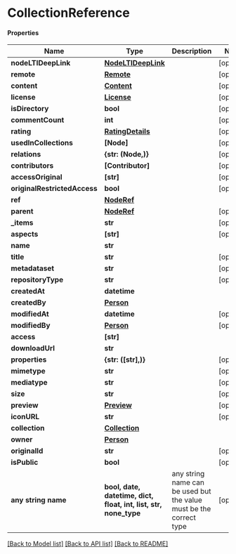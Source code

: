# CollectionReference

#### Properties
Name | Type | Description | Notes
------------ | ------------- | ------------- | -------------
**nodeLTIDeepLink** | [**NodeLTIDeepLink**](NodeLTIDeepLink.md) |  | [optional] 
**remote** | [**Remote**](Remote.md) |  | [optional] 
**content** | [**Content**](Content.md) |  | [optional] 
**license** | [**License**](License.md) |  | [optional] 
**isDirectory** | **bool** |  | [optional] 
**commentCount** | **int** |  | [optional] 
**rating** | [**RatingDetails**](RatingDetails.md) |  | [optional] 
**usedInCollections** | **[Node]** |  | [optional] 
**relations** | **{str: (Node,)}** |  | [optional] 
**contributors** | **[Contributor]** |  | [optional] 
**accessOriginal** | **[str]** |  | [optional] 
**originalRestrictedAccess** | **bool** |  | [optional] 
**ref** | [**NodeRef**](NodeRef.md) |  | 
**parent** | [**NodeRef**](NodeRef.md) |  | [optional] 
**_items** | **str** |  | [optional] 
**aspects** | **[str]** |  | [optional] 
**name** | **str** |  | 
**title** | **str** |  | [optional] 
**metadataset** | **str** |  | [optional] 
**repositoryType** | **str** |  | [optional] 
**createdAt** | **datetime** |  | 
**createdBy** | [**Person**](Person.md) |  | 
**modifiedAt** | **datetime** |  | [optional] 
**modifiedBy** | [**Person**](Person.md) |  | [optional] 
**access** | **[str]** |  | 
**downloadUrl** | **str** |  | 
**properties** | **{str: ([str],)}** |  | [optional] 
**mimetype** | **str** |  | [optional] 
**mediatype** | **str** |  | [optional] 
**size** | **str** |  | [optional] 
**preview** | [**Preview**](Preview.md) |  | [optional] 
**iconURL** | **str** |  | [optional] 
**collection** | [**Collection**](Collection.md) |  | 
**owner** | [**Person**](Person.md) |  | 
**originalId** | **str** |  | [optional] 
**isPublic** | **bool** |  | [optional] 
**any string name** | **bool, date, datetime, dict, float, int, list, str, none_type** | any string name can be used but the value must be the correct type | [optional]

[[Back to Model list]](../README.md#documentation-for-models) [[Back to API list]](../README.md#documentation-for-api-endpoints) [[Back to README]](../README.md)

